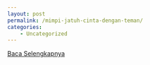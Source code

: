 ```yaml
---
layout: post
permalink: /mimpi-jatuh-cinta-dengan-teman/
categories:
    - Uncategorized
---
```


[Baca Selengkapnya](/03)